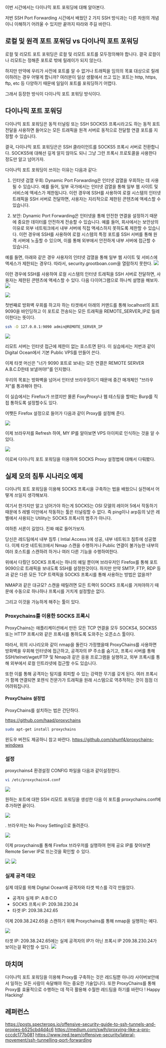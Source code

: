 
이번 시간에서는 다이나믹 포트 포워딩에 대해 알아본다.

저번 SSH Port Forwarding 시간에서 배웠던 2 가지 SSH 방식과는 다른 차원의 개념이니 이해하기 어려울 수 있지만 끝까지 따라와 주길 바란다.

## 로컬 및 원격 포트 포워딩 vs 다이나믹 포트 포워딩

로컬 및 리모트 포트 포워딩은 로컬 및 리모트 포트를 모두정의해야 합니다.  결국 로컬이나 리모트는 정해준 포트로 밖에 릴레이가 되지 않는다.

하지만 만약에 우리가 사전에 포트를 알 수 없거나 트래픽을 임의의 목표 대상으로 릴레이하려는 경우 어떻게 합니까? 여러분이 일상 생활에서 쓰고 있는 포트는 http, https, ftp, etc 등 다양하기 때문에 일일이 포트를 포워딩하기 어렵다.

그래서 등장한 방식이 다이나믹 포트 포워딩 방식이다.

## 다이나믹 포트 포워딩

다이나믹 포트 포워딩은 동적 터널링 또는 SSH SOCKS5 프록시라고도 하는 동적 포트 전달을 사용하면 들어오는 모든 트래픽을 원격 서버로 동적으로 전달할 연결 포트를 지정할 수 있습니다.

결국, 다이나믹 포트 포워딩은은 SSH 클라이언트를 SOCKS5 프록시 서버로 전환합니다. SOCKS5에 대해선 깊게 알지 않아도 되니 그냥 그런 프록시 프로토콜을 사용한다 정도만 알고 넘어가자.

다이나믹 포트 포워딩이 쓰이는 이유는 다음과 같다:

1.  인터넷 검열 우회: Dynamic Port Forwarding은 인터넷 검열을 우회하는 데 사용될 수 있습니다. 예를 들어, 일부 국가에서는 인터넷 검열을 통해 일부 웹 사이트 및 서비스에 액세스가 제한됩니다. 이런 경우에 SSH를 사용하여 로컬 시스템의 인터넷 트래픽을 SSH 서버로 전달하면, 사용자는 지리적으로 제한된 콘텐츠에 액세스할 수 있습니다.
    
2.  보안: Dynamic Port Forwarding은 인터넷을 통해 안전한 연결을 설정하기 때문에 중요한 데이터를 안전하게 전송할 수 있습니다. 예를 들어, 회사에서는 보안상의 이유로 외부 네트워크에서 내부 서버에 직접 액세스하지 못하도록 제한할 수 있습니다. 이런 경우에 SSH를 사용하여 로컬 시스템의 특정 포트를 SSH 서버를 통해 원격 서버에 노출할 수 있으며, 이를 통해 외부에서 안전하게 내부 서버에 접근할 수 있습니다.


예를 들면, 아래와 같은 경우 사용자의 인터넷 검열을 통해 일부 웹 사이트 및 서비스에 액세스가 제한되는 경우다. 따라서, security.grootboan.com을 열람하지 못한다.
![](obsidian_resources/Pasted%20image%2020230424114206.png)


 이런 경우에 SSH를 사용하여 로컬 시스템의 인터넷 트래픽을 SSH 서버로 전달하면, 사용자는  제한된 콘텐츠에 액세스할 수 있다. 다음 다이어그램으로 하나씩 설명을 해보자.
![](obsidian_resources/Pasted%20image%2020230424115734.png)



![](obsidian_resources/Pasted%20image%2020230424121933.png)

첫번쨰로 방화벽 우회를 하고자 하는 타겟에서 아래의 커맨드를 통해  localhost의 포트 9090을 바인딩하고 이 포트로 전송되는 모든 트래픽을 REMOTE_SERVER_IP로 릴레이한다는 뜻이다. 
```sh
ssh -D 127.0.0.1:9090 admin@REMOTE_SERVER_IP
```

![](obsidian_resources/Pasted%20image%2020230424122154.png)

리모트 서버는 인터넷 접근에 제한이 없는 호스트면 된다. 이 실습에서는 저번과 같이 Digital Ocean에서 기본 Public VPS를 만들어 쓴다.

이제 타겟 머신은 "너가 9090 포트로 보내는 모든 연결은 REMOTE SERVER A.B.C.D한테 보낼꺼야!"를 인지했다.

우리의 목표는 방화벽을 넘어서 인터넷 브라우징이기 때문에 중간 매개체인 "브라우저"를 통과해야 한다.

이 실습에서는 Firefox가 쓰였지만 몰론 FoxyProxy나 웹 테스팅을 할때는 Burp를 직접 통하도록 설정할수도 있다.

어쨋든 Firefox 설정으로 들어가 다음과 같이 Proxy를 설정해 준다.

![](obsidian_resources/Pasted%20image%2020230424120937.png)

이제 브라우저를 Refresh 하여, MY IP를 알아보면 VPS 아이피로 인식하는 것을 알 수 있다. 

![](obsidian_resources/Pasted%20image%2020230424122254.png)

이로써 다이나믹 포트 포워딩을 이용하여 SOCKS Proxy 설정법에 대해서 다뤄봤다.




## 실제 모의 침투 시나리오 예제 

다이나믹 포트 포워딩을 이용해 SOCKS 프록시을 구축하는 법을 배웠으니 실전에서 어떻게 쓰일지 생각해보자.

여기서 한가지만 알고 넘어가야 하는게 SOCKS는 OSI 모델의 레이어 5에서 작동하기 때문에  5 레벨 미만에서 작동하는 툴은 터널링할 수 없다. 즉 ping이나 arp등의 낮은 레벨에서 사용되는 Utility는 SOCKS 프록시의 범주가 아니다.

여하튼 서론이 길었다. 진짜 예로 들어가보자.

당신은 레드팀에서 내부 침투 ( Intial Access )에 성공, 내부 네트워크 침투에 성공했다.  이제 타겟 네트워크에서 Nmap 스캔을 수행하거나 Public 연결이 불가능한 내부의 여러 호스트를 스캔하려 하거나 여러 다른 기능을 수행하여한다.

위에서 다뤘던 SOCKS 프록시는 하나의 예일 뿐이며 브라우저인 Firefox를 통해 포트 9090으로 트래픽을 보내도록 SSH를 설정한것이다. 하지만 만약 SMTP, FTP, RDP 등과 같은 다른 모든 TCP 트랙픽을 SOCKS 프록시를 통해 사용하는 방법은 없을까?

NMAP과 같은 대규모? 스캔을 때릴려면 모든 트랙이 SOCKS 프록시를 거처야하기 때문에 수동으로 하나하나 프록시를 거치게 설정할순 없다. 

그리고 이것을 가능하게 해주는 툴이 있다.

### Proxychains를 이용한 SOCKS 프록시
ProxyChains는 애플리케이션에서 만든 모든 TCP 연결을 모두 SOCKS4, SOCKS5 또는 HTTP 프록시와 같은 프록시를 통하도록 도와주는 오픈소스 툴이다. 

따라서, 위의 시나리오와 같이 nmap을 돌린다 가정했을때 ProxyChains를 사용하면  방화벽을 우회해 인터넷에 접근하고, 공격자의 IP ​​주소를 숨기고, 프록시 서버를 통해 SSH/telnet/wget/FTP 및 Nmap과 같은 응용 프로그램을 실행하고, 외부 프록시를 통해 외부에서 로컬 인트라넷에 접근할 수도 있습니다.

또한 이를 통해 공격자는 탐지를 회피할 수 있는 강력한 무기를 갖게 된다. 여러 프록시가 함께 연결되면 포렌식 전문가가 트래픽을 원래 시스템으로 역추적하는 것이 점점 더 어려워집니다. 


#### ProxyChains 설정법

ProxyChains를 설치하는 법은 간단하다.

https://github.com/haad/proxychains

```sh
sudo apt-get install proxychains
```

윈도우 버전도 제공하니 참고 바란다.
https://github.com/shunf4/proxychains-windows

### 설정

proxychains4 환경설정 CONFIG 파일을 다음과 같이설정한다.

```sh
vi /etc/proxychains4.conf
```

![](obsidian_resources/Pasted%20image%2020230424140932.png)

원하는 포트에 대한 SSH 리모트 포워딩을 생성한 다음 이 포트를 proxychains.conf에 추가하면 끝이다.

![](obsidian_resources/Pasted%20image%2020230424122154.png)

. 브라우저는 No Proxy Setting으로 돌려준다.

![](obsidian_resources/Pasted%20image%2020230424143815.png)

이제 proxychains롤 통해 Firefox 브라우저를 실행하여 현재 공요 IP를 찾아보면 Remote Server IP로 뜨는것을 확인할 수 있다.

![](obsidian_resources/Pasted%20image%2020230424141339.png)
![](obsidian_resources/Pasted%20image%2020230424141407.png)

### 실제 공격 데모
실제 데모를 위해  Digital Ocean에 공격자와 타겟 박스를 각각 만들었다.

- 공격자 실제 IP: A:B:C:D
- SOCKS 프록시 IP: 209.38.230.24
- 타겟 IP: 209.38.242.65

이제 209.38.242.65을 스캔하기 위해 Proxychains를 통해 nmap을 실행하는 예다.

![](obsidian_resources/Pasted%20image%2020230424142005.png)

타겟 IP: 209.38.242.65에는 실제 공격자의 IP가 아닌 프록시 IP 209.38.230.24가 보이는걸 확인할 수 있다.
![](obsidian_resources/Pasted%20image%2020230424142512.png)

## 마치며

다이나믹 포트 포워딩을 이용해 Proxy를 구축하는 것은 레드팀뿐 아니라 사이버보안에서 일하는 모든 사람이 숙달해야 하는 중요한 기술입니다.  또한 ProxyChains를 통해 Proxy를 효율적으로 수행하는 데 적극 활용해 수월한 레드팀을 하기를 바란다 ! Happy Hacking!

## 레퍼런스
https://posts.specterops.io/offensive-security-guide-to-ssh-tunnels-and-proxies-b525cbd4d4c6
https://medium.com/swlh/proxying-like-a-pro-cccdc177b081
https://www.ired.team/offensive-security/lateral-movement/ssh-tunnelling-port-forwarding
